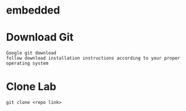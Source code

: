 # embedded

# Download Git
```
Google git download
follow download installation instructions according to your proper operating system
```

# Clone Lab
```
git clone <repo link>
```

